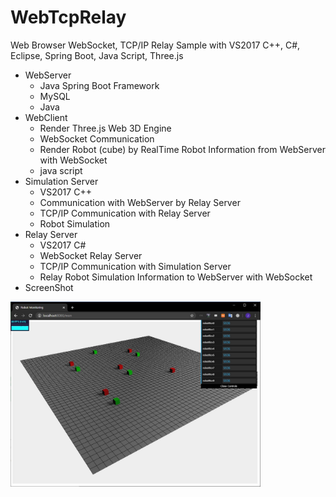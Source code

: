 # WebTcpRelay
Web Browser WebSocket, TCP/IP Relay Sample with VS2017 C++, C#, Eclipse, Spring Boot, Java Script, Three.js

- WebServer
  - Java Spring Boot Framework
  - MySQL
  - Java
- WebClient
  - Render Three.js Web 3D Engine
  - WebSocket Communication
  - Render Robot (cube) by RealTime Robot Information from WebServer with WebSocket
  - java script
- Simulation Server
  - VS2017 C++
  - Communication with WebServer by Relay Server
  - TCP/IP Communication with Relay Server
  - Robot Simulation
- Relay Server
  - VS2017 C#
  - WebSocket Relay Server
  - TCP/IP Communication with Simulation Server
  - Relay Robot Simulation Information to WebServer with WebSocket
- ScreenShot
<img src="https://github.com/jjuiddong/WebTcpRelay/blob/master/Doc/web3.jpg?raw=true" width="400px">

